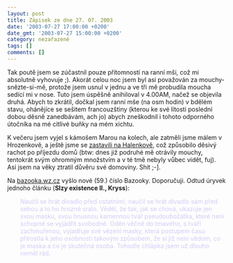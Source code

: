 ```yaml
---
layout: post
title: Zápisek ze dne 27. 07. 2003
date: '2003-07-27 17:00:00 +0200'
date_gmt: '2003-07-27 15:00:00 +0200'
category: nezařazené
tags: []
comments: []
---
```

<p>Tak poutě jsem se zúčastnil pouze přítomností na ranní mši, což mi absolutně vyhovuje ;). Akorát celou noc   jsem byl asi považován za mouchy-snězte-si-mě, protože jsem usnul v jednu a ve tři mě probudila moucha sedící mi   v nose. Tuto jsem úspěšně anihiloval v 4.00AM, načež se objevila druhá. Abych to zkrátil, dočkal jsem ranní mše   (na osm hodin) v bdělém stavu, ohánějíce se sešitem francouzštiny (kterou ke své lítosti poslední dobou děsně zanedbávám,   ach jo) abych zneškodnil i tohoto odporného útočníka na mé citlivé buňky na mém xichtu.</p>
<p>K večeru jsem vyjel s kámošem Marou na kolech, ale zatměli jsme málem v Hrozenkově, a ještě jsme se <a href="%base_url%/assets/old-images/halenkov.jpg">zastavili   na Halenkově</a>, což způsobilo děsivý rachot po příjezdu domů (btw: dnes již podruhé mě otrávily mouchy, tentokrát svým ohromným množstvím a v té tmě nebyly vůbec vidět, fuj). Asi jsem na věky ztratil   důvěru své domoviny. Shit ;-].</p>
<p>Na <a href="http://www.bazooka.wz.cz" target="_blank">bazooka.wz.cz</a> vyšlo nové (59.) číslo Bazooky. Doporučuji.   Odtud úryvek jednoho článku (<span style="font-weight:bold">Slzy existence II., Kryss</span>):</p>
<p style="margin-left:30px; color:#D0CCF8"> Naučil se hrát divadlo před ostatními, naučil se hrát divadlo sám před sebou a to ho hrozně sralo. Věděl, že tak, jak se chová, ukazuje jen svou masku, svou hnusnou kamennou tvář pseudoubožátka, které není schopné se vyjádřit svobodně. Oděn věčně do tmavého, s tváří zachmuřenou, vyjadřuje své vězení masky, která postupem času přirostla k jeho osobnosti takovým způsobem, že si již není vědom, co je maska a co je skutečná osoba. Tohodle chlápka jsem už dlouho neměl rád.</p>
